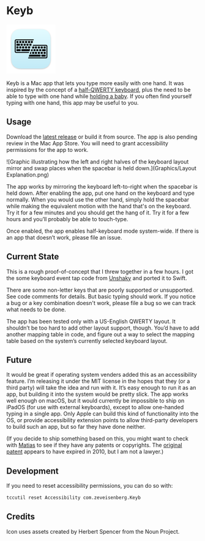 # Keyb

<img src="./Keyb/Resources/Assets.xcassets/AppIcon.appiconset/Mac%20App%20128pt@2x.png" width=128 alt="Keyb app icon" />

Keyb is a Mac app that lets you type more easily with one hand. It was inspired by the concept of a [half-QWERTY keyboard](https://www.billbuxton.com/matias93.html), plus the need to be able to type with one hand while [holding a baby](https://twitter.com/zeveisenberg/status/1268585275346898950). If you often find yourself typing with one hand, this app may be useful to you.

## Usage

Download the [latest release](https://github.com/ZevEisenberg/Keyb/releases/latest/download/Keyb.app.zip) or build it from source. The app is also pending review in the Mac App Store. You will need to grant accessibility permissions for the app to work.

![Graphic illustrating how the left and right halves of the keyboard layout mirror and swap places when the spacebar is held down.](Graphics/Layout Explanation.png)

The app works by mirroring the keyboard left-to-right when the spacebar is held down. After enabling the app, put one hand on the keyboard and type normally. When you would use the other hand, simply hold the spacebar while making the equivalent motion with the hand that's on the keyboard. Try it for a few minutes and you should get the hang of it. Try it for a few hours and you’ll probably be able to touch-type.

Once enabled, the app enables half-keyboard mode system-wide. If there is an app that doesn’t work, please file an issue.

## Current State

This is a rough proof-of-concept that I threw together in a few hours. I got the some keyboard event tap code from [Unshaky](https://github.com/aahung/Unshaky) and ported it to Swift.

There are some non-letter keys that are poorly supported or unsupported. See code comments for details. But basic typing should work. If you notice a bug or a key combination doesn't work, please file a bug so we can track what needs to be done.

The app has been tested only with a US-English QWERTY layout. It shouldn’t be too hard to add other layout support, though. You’d have to add another mapping table in code, and figure out a way to select the mapping table based on the system’s currently selected keyboard layout.

## Future

It would be great if operating system venders added this as an accessibility feature. I’m releasing it under the MIT license in the hopes that they (or a third party) will take the idea and run with it. It’s easy enough to run it as an app, but building it into the system would be pretty slick. The app works well enough on macOS, but it would currently be impossible to ship on iPadOS (for use with external keyboards), except to allow one-handed typing in a single app. Only Apple can build this kind of functionality into the OS, or provide accessibility extension points to allow third-party developers to build such an app, but so far they have done neither.

(If you decide to ship something based on this, you might want to check with [Matias](https://matias.ca/halfkeyboard/) to see if they have any  patents or copyrights. The [original patent](https://patents.google.com/patent/EP0489792B1) appears to have expired in 2010, but I am not a lawyer.)

## Development

If you need to reset accessibility permissions, you can do so with:

```sh
tccutil reset Accessibility com.zeveisenberg.Keyb
```

## Credits
Icon uses assets created by Herbert Spencer from the Noun Project.
